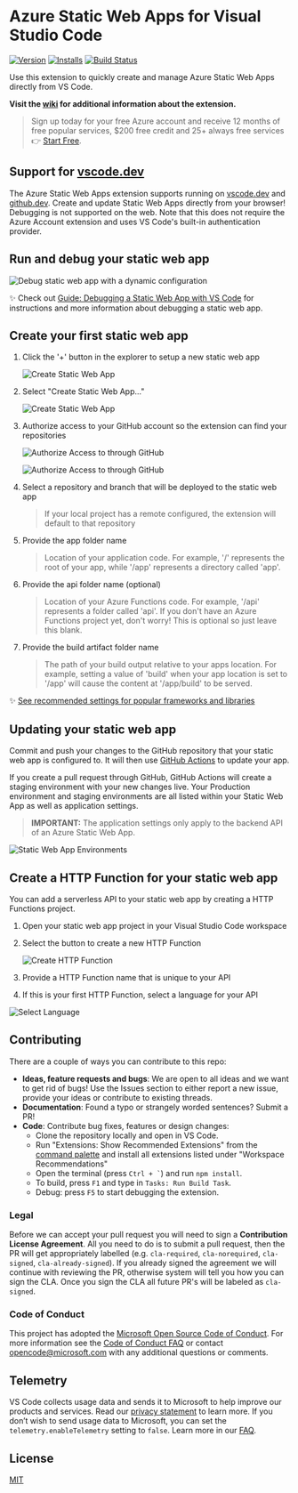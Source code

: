# Azure Static Web Apps for Visual Studio Code

<!-- region exclude-from-marketplace -->

[![Version](https://img.shields.io/visual-studio-marketplace/v/ms-azuretools.vscode-azurestaticwebapps.svg)](https://marketplace.visualstudio.com/items?itemName=ms-azuretools.vscode-azurestaticwebapps) [![Installs](https://img.shields.io/visual-studio-marketplace/i/ms-azuretools.vscode-azurestaticwebapps.svg)](https://marketplace.visualstudio.com/items?itemName=ms-azuretools.vscode-azurestaticwebapps) [![Build Status](https://dev.azure.com/ms-azuretools/AzCode/_apis/build/status/vscode-azurestaticwebapps)](https://dev.azure.com/ms-azuretools/AzCode/_build?definitionId=31)

<!-- endregion exclude-from-marketplace -->

Use this extension to quickly create and manage Azure Static Web Apps directly from VS Code.

**Visit the [wiki](https://github.com/Microsoft/vscode-azurestaticwebapps/wiki) for additional information about the extension.**

> Sign up today for your free Azure account and receive 12 months of free popular services, $200 free credit and 25+ always free services 👉 [Start Free](https://azure.microsoft.com/free/open-source).

## Support for [vscode.dev](https://vscode.dev/)

The Azure Static Web Apps extension supports running on [vscode.dev](https://vscode.dev/) and [github.dev](http://github.dev/). Create and update Static Web Apps directly from your browser! Debugging is not supported on the web. Note that this does not require the Azure Account extension and uses VS Code's built-in authentication provider.

## Run and debug your static web app

![Debug static web app with a dynamic configuration](resources/readme/debugging.gif)

✨ Check out [Guide: Debugging a Static Web App with VS Code](https://aka.ms/setupSwaCliCode) for instructions and more information about debugging a static web app.

## Create your first static web app

1. Click the '+' button in the explorer to setup a new static web app

    ![Create Static Web App](resources/readme/create_resource.png)

1. Select "Create Static Web App..."

    ![Create Static Web App](resources/readme/create_swa.png)

1. Authorize access to your GitHub account so the extension can find your repositories

    ![Authorize Access to through GitHub](resources/readme/authorize_access_github.png)

    ![Authorize Access to through GitHub](resources/readme/authorize_access_github_2.png)
1. Select a repository and branch that will be deployed to the static web app
    > If your local project has a remote configured, the extension will default to that repository
1. Provide the app folder name
    > Location of your application code. For example, '/' represents the root of your app, while '/app' represents a directory called 'app'.
1. Provide the api folder name (optional)
    > Location of your Azure Functions code. For example, '/api' represents a folder called 'api'. If you don't have an Azure Functions project yet, don't worry!  This is optional so just leave this blank.
1. Provide the build artifact folder name
    > The path of your build output relative to your apps location. For example, setting a value of 'build' when your app location is set to '/app' will cause the content at '/app/build' to be served.

✨ [See recommended settings for popular frameworks and libraries](https://aka.ms/AAdb4fs)

## Updating your static web app

Commit and push your changes to the GitHub repository that your static web app is configured to.  It will then use [GitHub Actions](https://github.com/features/actions) to update your app.

If you create a pull request through GitHub, GitHub Actions will create a staging environment with your new changes live.  Your Production environment and staging environments are all listed within your Static Web App as well as application settings.

> **IMPORTANT:** The application settings only apply to the backend API of an Azure Static Web App.

![Static Web App Environments](resources/readme/static_web_app_environments.png)

## Create a HTTP Function for your static web app

You can add a serverless API to your static web app by creating a HTTP Functions project.

1. Open your static web app project in your Visual Studio Code workspace
1. Select the button to create a new HTTP Function

    ![Create HTTP Function](resources/readme/create_http_function.png)

1. Provide a HTTP Function name that is unique to your API
1. If this is your first HTTP Function, select a language for your API

![Select Language](resources/readme/select_language.png)

<!-- region exclude-from-marketplace -->

## Contributing

There are a couple of ways you can contribute to this repo:

* **Ideas, feature requests and bugs**: We are open to all ideas and we want to get rid of bugs! Use the Issues section to either report a new issue, provide your ideas or contribute to existing threads.
* **Documentation**: Found a typo or strangely worded sentences? Submit a PR!
* **Code**: Contribute bug fixes, features or design changes:
  * Clone the repository locally and open in VS Code.
  * Run "Extensions: Show Recommended Extensions" from the [command palette](https://code.visualstudio.com/docs/getstarted/userinterface#_command-palette) and install all extensions listed under "Workspace Recommendations"
  * Open the terminal (press <code>Ctrl + \`</code>) and run `npm install`.
  * To build, press `F1` and type in `Tasks: Run Build Task`.
  * Debug: press `F5` to start debugging the extension.

### Legal

Before we can accept your pull request you will need to sign a **Contribution License Agreement**. All you need to do is to submit a pull request, then the PR will get appropriately labelled (e.g. `cla-required`, `cla-norequired`, `cla-signed`, `cla-already-signed`). If you already signed the agreement we will continue with reviewing the PR, otherwise system will tell you how you can sign the CLA. Once you sign the CLA all future PR's will be labeled as `cla-signed`.

### Code of Conduct

This project has adopted the [Microsoft Open Source Code of Conduct](https://opensource.microsoft.com/codeofconduct/). For more information see the [Code of Conduct FAQ](https://opensource.microsoft.com/codeofconduct/faq/) or contact [opencode@microsoft.com](mailto:opencode@microsoft.com) with any additional questions or comments.

<!-- endregion exclude-from-marketplace -->

## Telemetry

VS Code collects usage data and sends it to Microsoft to help improve our products and services. Read our [privacy statement](https://go.microsoft.com/fwlink/?LinkID=528096&clcid=0x409) to learn more. If you don’t wish to send usage data to Microsoft, you can set the `telemetry.enableTelemetry` setting to `false`. Learn more in our [FAQ](https://code.visualstudio.com/docs/supporting/faq#_how-to-disable-telemetry-reporting).

## License

[MIT](LICENSE.md)
